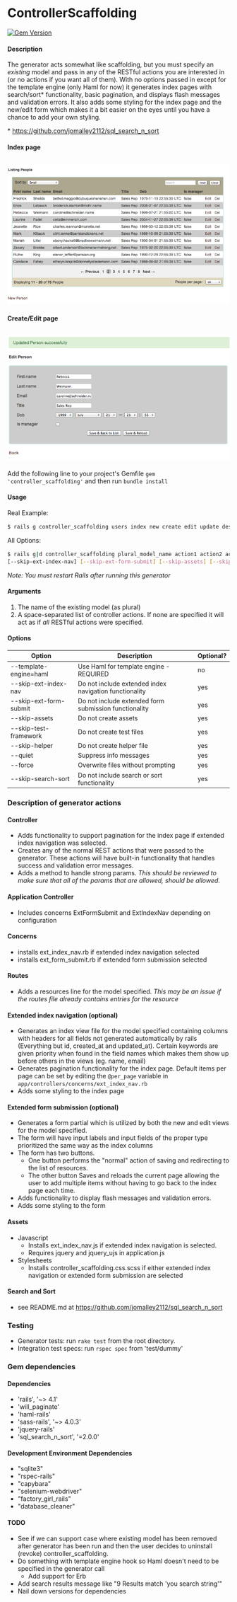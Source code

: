 # ControllerScaffolding #

[![Gem Version](https://badge.fury.io/rb/controller_scaffolding.svg)](http://badge.fury.io/rb/controller_scaffolding)

#### Description ####
The generator acts somewhat like scaffolding, but you must specify an *existing* model and pass in any of the RESTful actions you are interested in (or no actions if you want all of them). With no options passed in except for the template engine (only Haml for now) it generates index pages with search/sort* functionality, basic pagination, and displays flash messages and validation errors. It also adds some styling for the index page and the new/edit form which makes it a bit easier on the eyes until you have a chance to add your own styling.

\* https://github.com/jomalley2112/sql_search_n_sort


#### Index page ####
![Index](/readme_assets/index_ss.png?raw=true "Index")
---

#### Create/Edit page ####
![Form](/readme_assets/form_ss.png?raw=true "Form")
---

Add the following line to your project's Gemfile `gem 'controller_scaffolding'`
and then run `bundle install`


#### Usage ####
Real Example:
```bash
$ rails g controller_scaffolding users index new create edit update destroy --template-engine=haml --skip-assets --skip-test-framework --skip-helper
```
All Options:
```bash
$ rails g|d controller_scaffolding plural_model_name action1 action2 action3 --template-engine=haml
[--skip-ext-index-nav] [--skip-ext-form-submit] [--skip-assets] [--skip-test-framework] [--skip-helper] [--quiet] [--force] [--skip-search-sort]
```

*Note: You must restart Rails after running this generator*

#### Arguments ####
1. The name of the existing model (as plural)  
2. A space-separated list of controller actions. If none are specified it will act as if *all* RESTful actions were specified. 

#### Options ####
| Option                 | Description                                            | Optional?
| ---------------------- | ------------------------------------------------------ | ---------- |
| --template-engine=haml | Use Haml for template engine - REQUIRED                | no         |
| --skip-ext-index-nav   | Do not include extended index navigation functionality | yes        |
| --skip-ext-form-submit | Do not include extended form submission functionality  | yes        |
| --skip-assets          | Do not create assets                                   | yes        |
| --skip-test-framework  | Do not create test files                               | yes        |
| --skip-helper          | Do not create helper file                              | yes        |
| --quiet                | Suppress info messages                                 | yes        |
| --force                | Overwrite files without prompting                      | yes        |
| --skip-search-sort     | Do not include search or sort functionality            | yes        |

### Description of generator actions ###
	
#### Controller ####
* Adds functionality to support pagination for the index page if extended index navigation was  selected.
* Creates any of the normal REST actions that were passed to the generator. These actions will have built-in functionality that handles success and validation error messages.
* Adds a method to handle strong params. *This should be reviewed to make sure that all of the  params that are allowed, should be allowed*.

#### Application Controller ####
* Includes concerns ExtFormSubmit and ExtIndexNav depending on configuration


#### Concerns ####
* installs ext_index_nav.rb if extended index navigation selected
* installs ext_form_submit.rb if extended form submission selected

#### Routes ####
* Adds a resources line for the model specified. *This may be an issue if the routes file already contains  entries for the resource*

#### Extended index navigation (optional) ####
* Generates an index view file for the model specified containing columns with headers for all  fields not generated automatically by rails (Everything but id, created_at and updated_at). Certain  keywords are given priority when found in the field names which makes them show up before others in the views (eg. name, email)
* Generates pagination functionality for the index page. Default items per page can be set by editing the `@per_page` variable in `app/controllers/concerns/ext_index_nav.rb`
* Adds some styling to the index page

#### Extended form submission (optional) ####
* Generates a form partial which is utilized by both the new and edit views for the model specified.
* The form will have input labels and input fields of the proper type prioritized the same way as  the index columns
* The form has two buttons. 
	* One button performs the "normal" action of saving and redirecting to the list of resources.
	* The other button Saves and reloads the current page allowing the user to add multiple items  without having to go back to the index page each time.
* Adds functionality to display flash messages and validation errors.
* Adds some styling to the form


#### Assets ####
* Javascript
	* Installs ext_index_nav.js if extended index navigation is selected.
	* Requires jquery and jquery_ujs in application.js
* Stylesheets
	* Installs controller_scaffolding.css.scss if either extended index navigation or extended form  submission are selected

#### Search and Sort ####
* see README.md at https://github.com/jomalley2112/sql_search_n_sort

### Testing ###
* Generator tests: run `rake test` from the root directory.
* Integration test specs: run `rspec spec` from 'test/dummy'  

### Gem dependencies ###
#### Dependencies ####
- 'rails', '~> 4.1'
- 'will_paginate'
- 'haml-rails'
- 'sass-rails', '~> 4.0.3'
- 'jquery-rails'
- 'sql_search_n_sort', '=2.0.0'

#### Development Environment Dependencies ####
- "sqlite3"
- "rspec-rails"
- "capybara"
- "selenium-webdriver"
- "factory_girl_rails"
- "database_cleaner"

#### TODO ####
- See if we can support case where existing model has been removed after generator has been run and then the user decides to uninstall (revoke) controller_scaffolding.
- Do something with template engine hook so Haml doesn't need to be specified in the generator call
	- Add support for Erb
- Add search results message like "9 Results match 'you search string'"
- Nail down versions for dependencies

